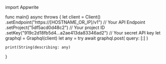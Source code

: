 import Appwrite

func main() async throws {
    let client = Client()
      .setEndpoint("https://[HOSTNAME_OR_IP]/v1") // Your API Endpoint
      .setProject("5df5acd0d48c2") // Your project ID
      .setKey("919c2d18fb5d4...a2ae413da83346ad2") // Your secret API key
    let graphql = Graphql(client)
    let any = try await graphql.post(
        query: [:]
    )

    print(String(describing: any)
}
